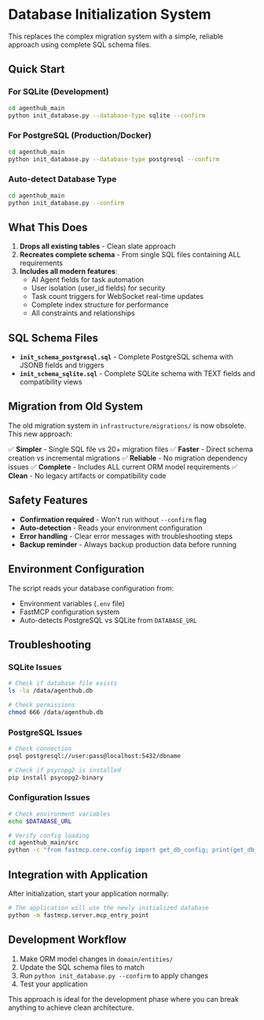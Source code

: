 # Database Initialization System

This replaces the complex migration system with a simple, reliable approach using complete SQL schema files.

## Quick Start

### For SQLite (Development)
```bash
cd agenthub_main
python init_database.py --database-type sqlite --confirm
```

### For PostgreSQL (Production/Docker)
```bash
cd agenthub_main
python init_database.py --database-type postgresql --confirm
```

### Auto-detect Database Type
```bash
cd agenthub_main
python init_database.py --confirm
```

## What This Does

1. **Drops all existing tables** - Clean slate approach
2. **Recreates complete schema** - From single SQL files containing ALL requirements
3. **Includes all modern features**:
   - AI Agent fields for task automation
   - User isolation (user_id fields) for security
   - Task count triggers for WebSocket real-time updates
   - Complete index structure for performance
   - All constraints and relationships

## SQL Schema Files

- **`init_schema_postgresql.sql`** - Complete PostgreSQL schema with JSONB fields and triggers
- **`init_schema_sqlite.sql`** - Complete SQLite schema with TEXT fields and compatibility views

## Migration from Old System

The old migration system in `infrastructure/migrations/` is now obsolete. This new approach:

✅ **Simpler** - Single SQL file vs 20+ migration files
✅ **Faster** - Direct schema creation vs incremental migrations
✅ **Reliable** - No migration dependency issues
✅ **Complete** - Includes ALL current ORM model requirements
✅ **Clean** - No legacy artifacts or compatibility code

## Safety Features

- **Confirmation required** - Won't run without `--confirm` flag
- **Auto-detection** - Reads your environment configuration
- **Error handling** - Clear error messages with troubleshooting steps
- **Backup reminder** - Always backup production data before running

## Environment Configuration

The script reads your database configuration from:
- Environment variables (`.env` file)
- FastMCP configuration system
- Auto-detects PostgreSQL vs SQLite from `DATABASE_URL`

## Troubleshooting

### SQLite Issues
```bash
# Check if database file exists
ls -la /data/agenthub.db

# Check permissions
chmod 666 /data/agenthub.db
```

### PostgreSQL Issues
```bash
# Check connection
psql postgresql://user:pass@localhost:5432/dbname

# Check if psycopg2 is installed
pip install psycopg2-binary
```

### Configuration Issues
```bash
# Check environment variables
echo $DATABASE_URL

# Verify config loading
cd agenthub_main/src
python -c "from fastmcp.core.config import get_db_config; print(get_db_config())"
```

## Integration with Application

After initialization, start your application normally:
```bash
# The application will use the newly initialized database
python -m fastmcp.server.mcp_entry_point
```

## Development Workflow

1. Make ORM model changes in `domain/entities/`
2. Update the SQL schema files to match
3. Run `python init_database.py --confirm` to apply changes
4. Test your application

This approach is ideal for the development phase where you can break anything to achieve clean architecture.